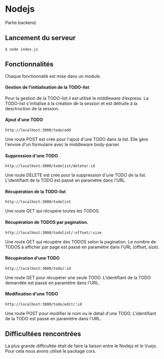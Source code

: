 # Nodejs
Partie backend.

## Lancement du serveur
```
$ node index.js
```

## Fonctionnalités
Chaque fonctionnalié est mise dans un module.

#### Gestion de l’initialisation de la TODO-list
Pour la gestion de la TODO-list il est utilisé le middleware d’express.
La TODO-list s'initialise à la création de la session et est détruite à la desctruction de la session.

#### Ajout d'une TODO
```
http://localhost:3000/todo/add
```
Une route POST est crée pour l'ajout d'une TODO dans la list. Elle gère l'envoie d'un formulaire avec le middleware body-parser.

#### Suppression d'une TODO
```
http://localhost:3000/todolist/delete/:id
```
Une route DELETE est crée pour la suppression d'une TODO de la list. L'identifiant de la TODO est passé en paramètre dans l'URL.

#### Récupération de la TODO-list
```
http://localhost:3000/todolist
```
Une route GET qui récupère toutes les TODOS.

#### Récupération de TODOS par pagination.
```
http://localhost:3000/todolist/:offset/:size
```
Une route GET qui récupère des TODOS selon la pagination. Le nombre de TODOS à afficher par page est passé en paramètre dans l'URL (offset, size).

#### Récupération d'une TODO
```
http://localhost:3000/todo/:id
```
Une route GET pour récupérer une seule TODO. L'identifiant de la TODO demandée est passé en paramètre dans l'URL.

#### Modification d'une TODO
```
http://localhost:3000/todo/edit/:id
```
Une route POST pour modifier le nom ou le détail d'une TODO. L'identifiant de la TODO est passé en paramètre dans l'URL.


## Difficultées rencontrées
La plus grande difficultée était de faire la liaison entre le Nodejs et le Vuejs. Pour cela nous avons utilisé le package cors.
